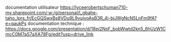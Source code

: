 documentation utilisateur https://lyceerobertschuman710-my.sharepoint.com/:w:/g/personal/l_gbahe-taho_lprs_fr/EcGQSwxBs8VDu9L9vuivoAsB3R_4j-bjJWgNcN5LnFm9fA?e=qaukPs
documentation technique : https://docs.google.com/presentation/d/18pj2NsF_bobWwtd2kn5_6hUzW1CmcC0M7aS7aXA78Fg/edit?usp=drive_link
